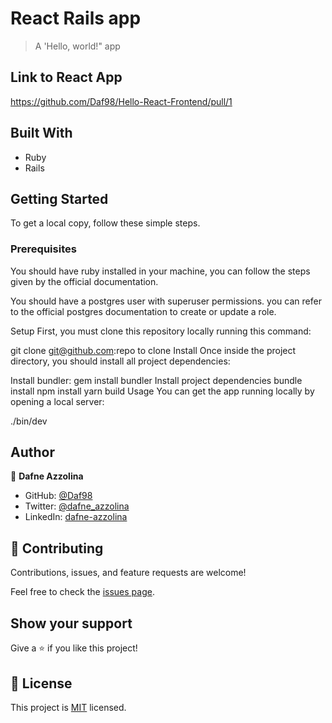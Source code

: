# React Rails app
> A 'Hello, world!" app

## Link to React App
https://github.com/Daf98/Hello-React-Frontend/pull/1

## Built With
- Ruby
- Rails

## Getting Started
To get a local copy, follow these simple steps.

### Prerequisites
You should have ruby installed in your machine, you can follow the steps given by the official documentation.

You should have a postgres user with superuser permissions. you can refer to the official postgres documentation to create or update a role.

Setup
First, you must clone this repository locally running this command:

git clone git@github.com:repo to clone
Install
Once inside the project directory, you should install all project dependencies:

Install bundler:
gem install bundler
Install project dependencies
bundle install
npm install
yarn build
Usage
You can get the app running locally by opening a local server:

./bin/dev
## Author

👤 **Dafne Azzolina**

- GitHub: [@Daf98](https://github.com/Daf98)
- Twitter: [@dafne_azzolina](https://twitter.com/dafne_azzolina)
- LinkedIn: [dafne-azzolina](https://www.linkedin.com/in/dafne-azzolina/)
## 🤝 Contributing

Contributions, issues, and feature requests are welcome!

Feel free to check the [issues page](../../issues/).


## Show your support

Give a ⭐️ if you like this project!

## 📝 License

This project is [MIT](./MIT.md) licensed.